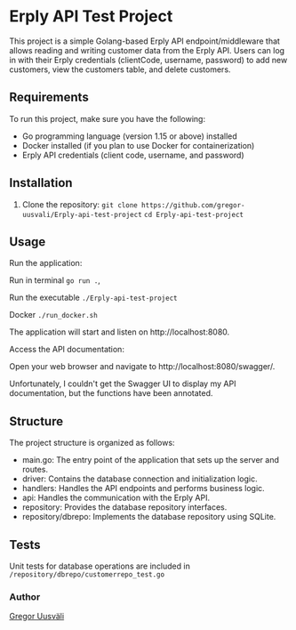 # Erply API Test Project

This project is a simple Golang-based Erply API endpoint/middleware that allows reading and writing customer data from the Erply API. Users can log in with their Erply credentials (clientCode, username, password) to add new customers, view the customers table, and delete customers.

## Requirements

To run this project, make sure you have the following:

- Go programming language (version 1.15 or above) installed
- Docker installed (if you plan to use Docker for containerization)
- Erply API credentials (client code, username, and password)

## Installation

1. Clone the repository:
   `git clone https://github.com/gregor-uusvali/Erply-api-test-project`
   `cd Erply-api-test-project`

## Usage

Run the application:

Run in terminal
`go run .`,

Run the executable
`./Erply-api-test-project `

Docker
`./run_docker.sh`

The application will start and listen on http://localhost:8080.

Access the API documentation:

Open your web browser and navigate to http://localhost:8080/swagger/.

Unfortunately, I couldn't get the Swagger UI to display my API documentation, but the functions have been annotated.

## Structure

The project structure is organized as follows:

- main.go: The entry point of the application that sets up the server and routes.
- driver: Contains the database connection and initialization logic.
- handlers: Handles the API endpoints and performs business logic.
- api: Handles the communication with the Erply API.
- repository: Provides the database repository interfaces.
- repository/dbrepo: Implements the database repository using SQLite.

## Tests

Unit tests for database operations are included in `/repository/dbrepo/customerrepo_test.go`

### Author

[Gregor Uusväli](https://github.com/gregor-uusvali)
